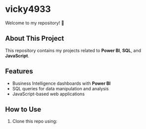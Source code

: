 # vicky4933
Welcome to my repository! 🚀

## About This Project
This repository contains my projects related to **Power BI**, **SQL**, and **JavaScript**. 

## Features
- Business Intelligence dashboards with **Power BI**
- SQL queries for data manipulation and analysis
- JavaScript-based web applications

## How to Use
1. Clone this repo using:
